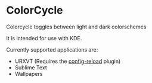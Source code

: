 # ColorCycle
Colorcycle toggles between light and dark colorschemes

It is intended for use with KDE.


Currently supported applications are:
* URXVT (Requires the [config-reload](https://github.com/regnarg/urxvt-config-reload) plugin)
* Sublime Text
* Wallpapers
